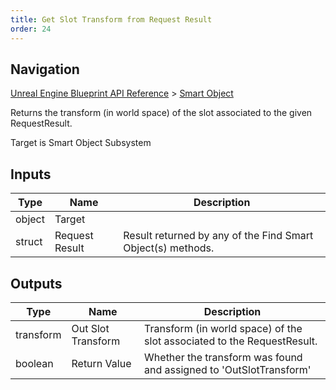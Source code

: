 ```yaml
---
title: Get Slot Transform from Request Result
order: 24
---
```

## Navigation

[Unreal Engine Blueprint API Reference](https://dev.epicgames.com/documentation/en-us/unreal-engine/BlueprintAPI) > [Smart Object](https://dev.epicgames.com/documentation/en-us/unreal-engine/BlueprintAPI/SmartObject)

Returns the transform (in world space) of the slot associated to the given RequestResult.

Target is Smart Object Subsystem

## Inputs

| Type | Name | Description |
| --- | --- | --- |
| object | Target |  |
| struct | Request Result | Result returned by any of the Find Smart Object(s) methods. |

## Outputs

| Type | Name | Description |
| --- | --- | --- |
| transform | Out Slot Transform | Transform (in world space) of the slot associated to the RequestResult. |
| boolean | Return Value | Whether the transform was found and assigned to 'OutSlotTransform' |
